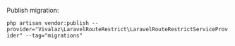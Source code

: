 Publish migration:

`php artisan vendor:publish --provider="Vivalaz\LaravelRouteRestrict\LaravelRouteRestrictServiceProvider" --tag="migrations"`